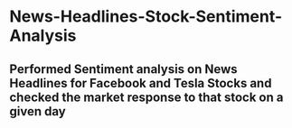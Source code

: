 # News-Headlines-Stock-Sentiment-Analysis

## Performed Sentiment analysis on News Headlines for Facebook and Tesla Stocks and checked the market response to that stock on a given day
